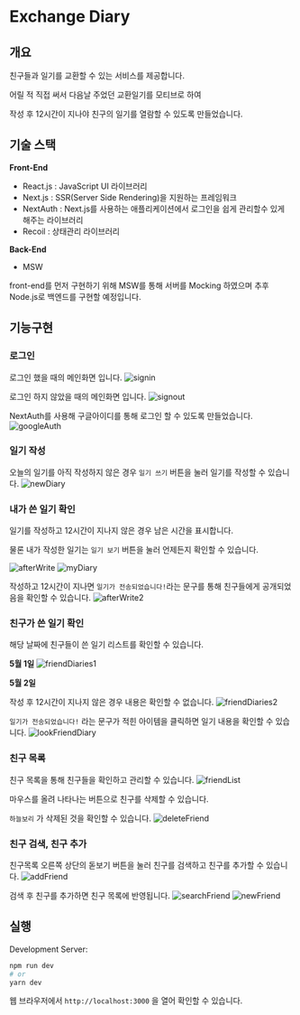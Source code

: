 # Exchange Diary

## 개요

친구들과 일기를 교환할 수 있는 서비스를 제공합니다.

어릴 적 직접 써서 다음날 주었던 교환일기를 모티브로 하여

작성 후 12시간이 지나야 친구의 일기를 열람할 수 있도록 만들었습니다.

## 기술 스택

**Front-End**

- React.js : JavaScript UI 라이브러리
- Next.js : SSR(Server Side Rendering)을 지원하는 프레임워크
- NextAuth : Next.js를 사용하는 애플리케이션에서 로그인을 쉽게 관리할수 있게 해주는 라이브러리
- Recoil : 상태관리 라이브러리

**Back-End**

- MSW

front-end를 먼저 구현하기 위해 MSW를 통해 서버를 Mocking 하였으며 추후 Node.js로 백엔드를 구현할 예정입니다.

## 기능구현

### 로그인

로그인 했을 때의 메인화면 입니다.
![signin](./images/signin.png)

로그인 하지 않았을 때의 메인화면 입니다.
![signout](./images/signout.png)

NextAuth를 사용해 구글아이디를 통해 로그인 할 수 있도록 만들었습니다.
![googleAuth](./images/google_auth.png)

### 일기 작성

오늘의 일기를 아직 작성하지 않은 경우 `일기 쓰기` 버튼을 눌러 일기를 작성할 수 있습니다.
![newDiary](./images/newDiary.png)

### 내가 쓴 일기 확인

일기를 작성하고 12시간이 지나지 않은 경우 남은 시간을 표시합니다.

물론 내가 작성한 일기는 `일기 보기` 버튼을 눌러 언제든지 확인할 수 있습니다.

![afterWrite](./images/afterWriteDiary.png)
![myDiary](./images/myDiary.png)

작성하고 12시간이 지나면 `일기가 전송되었습니다!`라는 문구를 통해 친구들에게 공개되었음을 확인할 수 있습니다.
![afterWrite2](./images/afterWriteDiary2.png)

### 친구가 쓴 일기 확인

해당 날짜에 친구들이 쓴 일기 리스트를 확인할 수 있습니다.

**5월 1일**
![friendDiaries1](./images/friendsDiaries.png)

**5월 2일**

작성 후 12시간이 지나지 않은 경우 내용은 확인할 수 없습니다.
![friendDiaries2](./images/friendsDiaries2.png)

`일기가 전송되었습니다!` 라는 문구가 적힌 아이템을 클릭하면 일기 내용을 확인할 수 있습니다.
![lookFriendDiary](./images/lookFriendDiary.png)

### 친구 목록

친구 목록을 통해 친구들을 확인하고 관리할 수 있습니다.
![friendList](./images/friendList.png)

마우스를 올려 나타나는 버튼으로 친구를 삭제할 수 있습니다.

`하늘보리` 가 삭제된 것을 확인할 수 있습니다.
![deleteFriend](./images/deleteFriend.png)

### 친구 검색, 친구 추가

친구목록 오른쪽 상단의 돋보기 버튼을 눌러 친구를 검색하고 친구를 추가할 수 있습니다.
![addFriend](./images/addFriend.png)

검색 후 친구를 추가하면 친구 목록에 반영됩니다.
![searchFriend](./images/searchFriend.png)
![newFriend](./images/newFriend.png)

## 실행

Development Server:

```bash
npm run dev
# or
yarn dev
```

웹 브라우저에서 `http://localhost:3000` 을 열어 확인할 수 있습니다.
